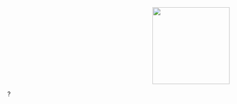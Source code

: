 <div id="header" align="right">
  <img src="https://media.discordapp.net/attachments/960634760324059166/1161381054075117608/funnylittlefella.gif?ex=65381764&is=6525a264&hm=42a776383fd67c356b985699c4411a8d63e7666bfbc2bd8ca0d5a6be669345b2" width="175"/>
</div>

?
